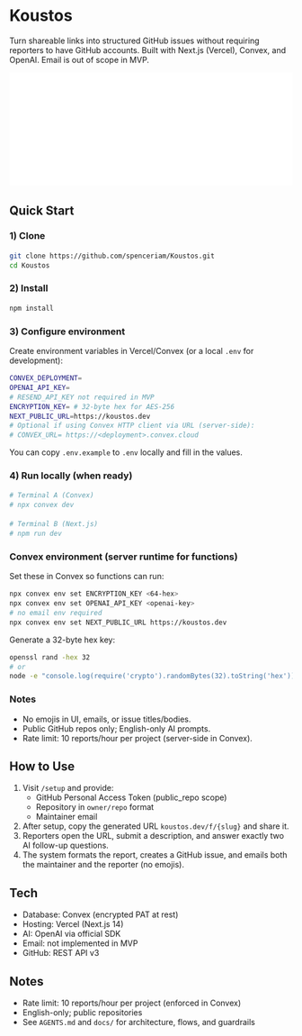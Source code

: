 # Koustos

Turn shareable links into structured GitHub issues without requiring reporters to have GitHub accounts. Built with Next.js (Vercel), Convex, and OpenAI. Email is out of scope in MVP.

![Screenshot placeholder](./assets/@logo_white.png)

## Quick Start

### 1) Clone
```bash
git clone https://github.com/spenceriam/Koustos.git
cd Koustos
```

### 2) Install
```bash
npm install
```

### 3) Configure environment
Create environment variables in Vercel/Convex (or a local `.env` for development):
```bash
CONVEX_DEPLOYMENT=
OPENAI_API_KEY=
# RESEND_API_KEY not required in MVP
ENCRYPTION_KEY= # 32-byte hex for AES-256
NEXT_PUBLIC_URL=https://koustos.dev
# Optional if using Convex HTTP client via URL (server-side):
# CONVEX_URL= https://<deployment>.convex.cloud
```

You can copy `.env.example` to `.env` locally and fill in the values.

### 4) Run locally (when ready)
```bash
# Terminal A (Convex)
# npx convex dev

# Terminal B (Next.js)
# npm run dev
```

### Convex environment (server runtime for functions)
Set these in Convex so functions can run:
```bash
npx convex env set ENCRYPTION_KEY <64-hex>
npx convex env set OPENAI_API_KEY <openai-key>
# no email env required
npx convex env set NEXT_PUBLIC_URL https://koustos.dev
```

Generate a 32-byte hex key:
```bash
openssl rand -hex 32
# or
node -e "console.log(require('crypto').randomBytes(32).toString('hex'))"
```

### Notes
- No emojis in UI, emails, or issue titles/bodies.
- Public GitHub repos only; English-only AI prompts.
- Rate limit: 10 reports/hour per project (server-side in Convex).

## How to Use

1. Visit `/setup` and provide:
   - GitHub Personal Access Token (public_repo scope)
   - Repository in `owner/repo` format
   - Maintainer email
2. After setup, copy the generated URL `koustos.dev/f/{slug}` and share it.
3. Reporters open the URL, submit a description, and answer exactly two AI follow-up questions.
4. The system formats the report, creates a GitHub issue, and emails both the maintainer and the reporter (no emojis).

## Tech
- Database: Convex (encrypted PAT at rest)
- Hosting: Vercel (Next.js 14)
- AI: OpenAI via official SDK
- Email: not implemented in MVP
- GitHub: REST API v3

## Notes
- Rate limit: 10 reports/hour per project (enforced in Convex)
- English-only; public repositories
- See `AGENTS.md` and `docs/` for architecture, flows, and guardrails
